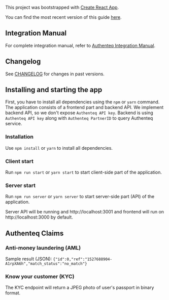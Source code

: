 This project was bootstrapped with [Create React App](https://github.com/facebookincubator/create-react-app).

You can find the most recent version of this guide [here](https://github.com/facebookincubator/create-react-app/blob/master/packages/react-scripts/template/README.md).

## Integration Manual

For complete integration manual, refer to [Authenteq Integration Manual](https://authenteq.atlassian.net/wiki/spaces/CG/pages/98953/Authenteq+ID+Implementation+Guide).

## Changelog

See [CHANGELOG](CHANGELOG.md) for changes in past versions.

## Installing and starting the app

First, you have to install all dependencies using the `npm` or `yarn` command. The application consists of a frontend part and backend API. We implement backend API, so we don't expose `Authenteq API key`. Backend is using `Authenteq API key` along with `Authenteq PartnerID` to query Authenteq service.

### Installation

Use `npm install` or `yarn` to install all dependencies.

### Client start

Run `npm run start` or `yarn start` to start client-side part of the application.

### Server start
Run `npm run server` or `yarn server` to start server-side part (API) of the application.

Server API will be running and http://localhost:3001 and frontend will run on http://localhost:3000 by default.

## Authenteq Claims

### Anti-money laundering (AML)

Sample result (JSON):
  `{"id":0,"ref":"1527688904-A1rpXA6h","match_status":"no_match"}`

### Know your customer (KYC)

The KYC endpoint will return a JPEG photo of user's passport in binary format.

